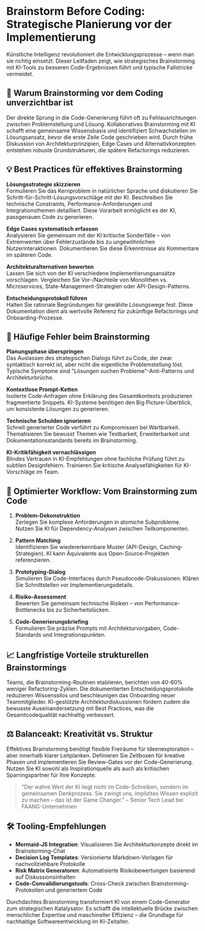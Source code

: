 # Brainstorm Before Coding: Strategische Planierung vor der Implementierung  

Künstliche Intelligenz revolutioniert die Entwicklungsprozesse – wenn man sie richtig einsetzt. Dieser Leitfaden zeigt, wie strategisches Brainstorming mit KI-Tools zu besseren Code-Ergebnissen führt und typische Fallstricke vermeidet.

## 🧠 Warum Brainstorming vor dem Coding unverzichtbar ist  

Der direkte Sprung in die Code-Generierung führt oft zu Fehlausrichtungen zwischen Problemstellung und Lösung. Kollaboratives Brainstorming mit KI schafft eine gemeinsame Wissensbasis und identifiziert Schwachstellen im Lösungsansatz, bevor die erste Zeile Code geschrieben wird. Durch frühe Diskussion von Architekturprinzipien, Edge Cases und Alternativkonzepten entstehen robuste Grundstrukturen, die spätere Refactorings reduzieren.

## 💡 Best Practices für effektives Brainstorming  

**Lösungsstrategie skizzieren**  
Formulieren Sie das Kernproblem in natürlicher Sprache und diskutieren Sie Schritt-für-Schritt-Lösungsvorschläge mit der KI. Beschreiben Sie technische Constraints, Performance-Anforderungen und Integrationsthemen detailliert. Diese Vorarbeit ermöglicht es der KI, passgenauen Code zu generieren.  

**Edge Cases systematisch erfassen**  
Analysieren Sie gemeinsam mit der KI kritische Sonderfälle – von Extremwerten über Fehlerzustände bis zu ungewöhnlichen Nutzerinteraktionen. Dokumentieren Sie diese Erkenntnisse als Kommentare im späteren Code.  

**Architekturalternativen bewerten**  
Lassen Sie sich von der KI verschiedene Implementierungsansätze vorschlagen. Vergleichen Sie Vor-/Nachteile von Monolithen vs. Microservices, State-Management-Strategien oder API-Design-Patterns.  

**Entscheidungsprotokoll führen**  
Halten Sie rationale Begründungen für gewählte Lösungswege fest. Diese Dokumentation dient als wertvolle Referenz für zukünftige Refactorings und Onboarding-Prozesse.  

## 🚩 Häufige Fehler beim Brainstorming  

**Planungsphase überspringen**  
Das Auslassen des strategischen Dialogs führt zu Code, der zwar syntaktisch korrekt ist, aber nicht die eigentliche Problemstellung löst. Typische Symptome sind "Lösungen suchen Probleme"-Anti-Patterns und Architekturbrüche.  

**Kontextlose Prompt-Ketten**  
Isolierte Code-Anfragen ohne Erklärung des Gesamtkontexts produzieren fragmentierte Snippets. KI-Systeme benötigen den Big Picture-Überblick, um konsistente Lösungen zu generieren.  

**Technische Schulden ignorieren**  
Schnell generierter Code verführt zu Kompromissen bei Wartbarkeit. Thematisieren Sie bewusst Themen wie Testbarkeit, Erweiterbarkeit und Dokumentationsstandards bereits im Brainstorming.  

**KI-Kritikfähigkeit vernachlässigen**  
Blindes Vertrauen in KI-Empfehlungen ohne fachliche Prüfung führt zu subtilen Designfehlern. Trainieren Sie kritische Analysefähigkeiten für KI-Vorschläge im Team.  

## 🔄 Optimierter Workflow: Vom Brainstorming zum Code  

1. **Problem-Dekonstruktion**  
   Zerlegen Sie komplexe Anforderungen in atomiche Subprobleme. Nutzen Sie KI für Dependency-Analysen zwischen Teilkomponenten.  

2. **Pattern Matching**  
   Identifizieren Sie wiedererkennbare Muster (API-Design, Caching-Strategien). KI kann Äquivalente aus Open-Source-Projekten referenzieren.  

3. **Prototyping-Dialog**  
   Simulieren Sie Code-Interfaces durch Pseudocode-Diskussionen. Klären Sie Schnittstellen vor Implementierungsdetails.  

4. **Risiko-Assessment**  
   Bewerten Sie gemeinsam technische Risiken – von Performance-Bottlenecks bis zu Sicherheitslücken.  

5. **Code-Generierungsbriefing**  
   Formulieren Sie präzise Prompts mit Architekturvorgaben, Code-Standards und Integrationspunkten.  

## 📈 Langfristige Vorteile strukturellen Brainstormings  

Teams, die Brainstorming-Routinen etablieren, berichten von 40-60% weniger Refactoring-Zyklen. Die dokumentierten Entscheidungsprotokolle reduzieren Wissenssilos und beschleunigen das Onboarding neuer Teammitglieder. KI-gestützte Architekturdiskussionen fördern zudem die bewusste Auseinandersetzung mit Best Practices, was die Gesamtcodequalität nachhaltig verbessert.  

## ⚖️ Balanceakt: Kreativität vs. Struktur  

Effektives Brainstorming benötigt flexible Freiräume für Ideenexploration – aber innerhalb klarer Leitplanken. Definieren Sie Zeitboxen für kreative Phasen und implementieren Sie Review-Gates vor der Code-Generierung. Nutzen Sie KI sowohl als Inspirationquelle als auch als kritischen Sparringspartner für Ihre Konzepte.  

> "Der wahre Wert der KI liegt nicht im Code-Schreiben, sondern im gemeinsamen Denkprozess. Sie zwingt uns, implizites Wissen explizit zu machen – das ist der Game Changer." – Senior Tech Lead bei FAANG-Unternehmen  

## 🛠️ Tooling-Empfehlungen  

- **Mermaid-JS Integration**: Visualisieren Sie Architekturkonzepte direkt im Brainstorming-Chat  
- **Decision Log Templates**: Versionierte Markdown-Vorlagen für nachvollziehbare Protokolle  
- **Risk Matrix Generatoren**: Automatisierte Risikobewertungen basierend auf Diskussionsinhalten  
- **Code-Convalidierungstools**: Cross-Check zwischen Brainstorming-Protokollen und generiertem Code  

Durchdachtes Brainstorming transformiert KI von einem Code-Generator zum strategischen Katalysator. Es schafft die intellektuelle Brücke zwischen menschlicher Expertise und maschineller Effizienz – die Grundlage für nachhaltige Softwareentwicklung im KI-Zeitalter.
